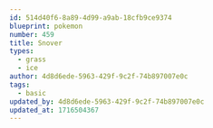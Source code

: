 ```yaml
---
id: 514d40f6-8a89-4d99-a9ab-18cfb9ce9374
blueprint: pokemon
number: 459
title: Snover
types:
  - grass
  - ice
author: 4d8d6ede-5963-429f-9c2f-74b897007e0c
tags:
  - basic
updated_by: 4d8d6ede-5963-429f-9c2f-74b897007e0c
updated_at: 1716504367
---
```

